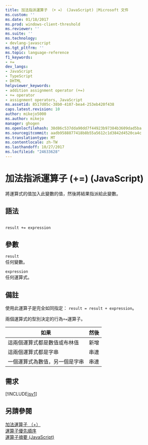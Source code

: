 ```yaml
---
title: 加法指派運算子 （+ =） (JavaScript) |Microsoft 文件
ms.custom: ''
ms.date: 01/18/2017
ms.prod: windows-client-threshold
ms.reviewer: ''
ms.suite: ''
ms.technology:
- devlang-javascript
ms.tgt_pltfrm: ''
ms.topic: language-reference
f1_keywords:
- +=
dev_langs:
- JavaScript
- TypeScript
- DHTML
helpviewer_keywords:
- addition assignment operator (+=)
- += operator
- assignment operators, JavaScript
ms.assetid: 8517d05c-38b0-4107-bea4-253eb420f438
caps.latest.revision: 10
author: mikejo5000
ms.author: mikejo
manager: ghogen
ms.openlocfilehash: 38d86c537dda90dd7f44923b97384b3609dad5ba
ms.sourcegitcommit: aadb9588877418b8b55a5612c1d3842d4520ca4c
ms.translationtype: MT
ms.contentlocale: zh-TW
ms.lasthandoff: 10/27/2017
ms.locfileid: "24633628"
---
```

# <a name="addition-assignment-operator--javascript"></a>加法指派運算子 (+=) (JavaScript)
將運算式的值加入此變數的值，然後將結果指派給此變數。  
  
## <a name="syntax"></a>語法  
  
```  
  
result += expression   
```  
  
## <a name="parameters"></a>參數  
 `result`  
 任何變數。  
  
 `expression`  
 任何運算式。  
  
## <a name="remarks"></a>備註  
 使用此運算子是完全如同指定： `result = result + expression`。  
  
 兩個運算式的型別決定的行為`+=`運算子。  
  
|如果|然後|  
|--------|----------|  
|這兩個運算式都是數值或布林值|新增|  
|這兩個運算式都是字串|串連|  
|一個運算式為數值，另一個是字串|串連|  
  
## <a name="requirements"></a>需求  
 [!INCLUDE[jsv1](../../javascript/misc/includes/jsv1-md.md)]  
  
## <a name="see-also"></a>另請參閱  
 [加法運算子 （+）](../../javascript/reference/addition-operator-decrement-javascript.md)   
 [運算子優先順序](../../javascript/operator-subtractprecedence-javascript.md)   
 [運算子摘要 (JavaScript)](../../javascript/misc/operator-subtractsummary-javascript.md)